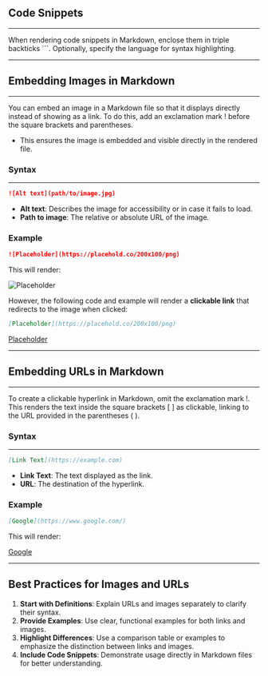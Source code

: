 ## Code Snippets

---

When rendering code snippets in Markdown, enclose them in triple backticks <span className="emphasis">```</span>. Optionally, specify the language for syntax highlighting.

---

## Embedding Images in Markdown

---

You can embed an image in a Markdown file so that it displays directly instead of showing as a link. To do this, add an exclamation mark <span className="emphasis">!</span> before the square brackets and parentheses.

- This ensures the image is embedded and visible directly in the rendered file.

### Syntax

---

```markdown
![Alt text](path/to/image.jpg)
```

- **Alt text**: Describes the image for accessibility or in case it fails to load.
- **Path to image**: The relative or absolute URL of the image.

### Example

```markdown
![Placeholder](https://placehold.co/200x100/png)
```

This will render:

![Placeholder](https://placehold.co/200x100/png)

However, the following code and example will render a **clickable link** that redirects to the image when clicked:

```markdown
[Placeholder](https://placehold.co/200x100/png)
```

[Placeholder](https://placehold.co/200x100/png)

---

## Embedding URLs in Markdown

---

To create a clickable hyperlink in Markdown, omit the exclamation mark <span className="emphasis">!</span>. This renders the text inside the square brackets <span className="emphasis">[ ]</span> as clickable, linking to the URL provided in the parentheses <span className="emphasis">( )</span>.

### Syntax

---

```markdown
[Link Text](https://example.com)
```

- **Link Text**: The text displayed as the link.
- **URL**: The destination of the hyperlink.

### Example

```markdown
[Google](https://www.google.com/)
```

This will render:

[Google](https://www.google.com/)

---

## Best Practices for Images and URLs

1. **Start with Definitions**: Explain URLs and images separately to clarify their syntax.
2. **Provide Examples**: Use clear, functional examples for both links and images.
3. **Highlight Differences**: Use a comparison table or examples to emphasize the distinction between links and images.
4. **Include Code Snippets**: Demonstrate usage directly in Markdown files for better understanding.
